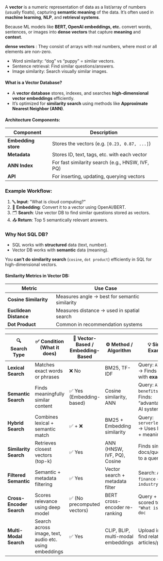 A **vector** is a numeric representation of data as a list/array of numbers (usually floats), capturing **semantic meaning** of the data. It’s often used in **machine learning**, **NLP**, and **retrieval systems**.

Because ML models like **BERT, OpenAI embeddings, etc.** convert words, sentences, or images into **dense vectors** that capture **meaning** and **context**.

**dense vectors** : They consist of arrays with real numbers, where most or all elements are non-zero.

- Word similarity: “dog” vs “puppy” = similar vectors.
- Sentence retrieval: Find similar questions/answers.
- Image similarity: Search visually similar images.

#### What is a Vector Database?

- A **vector database** stores, indexes, and searches **high-dimensional vector embeddings** efficiently.  
- It’s optimized for **similarity search** using methods like **Approximate Nearest Neighbor (ANN)**.

#### Architecture Components:
| Component           | Description                                      |
| ------------------- | ------------------------------------------------ |
| **Embedding store** | Stores the vectors (e.g. `[0.23, 0.87, ...]`)    |
| **Metadata**        | Stores ID, text, tags, etc. with each vector     |
| **ANN Index**       | For fast similarity search (e.g., HNSW, IVF, PQ) |
| **API**             | For inserting, updating, querying vectors        |

### Example Workflow:

1. 🔤 **Input**: "What is cloud computing?"
2. 🔎 **Embedding**: Convert it to a vector using OpenAI/BERT.
3. 🗂️ **Search**: Use vector DB to find similar questions stored as vectors.
4. 📤 **Return**: Top 5 semantically relevant answers.

### Why Not SQL DB?

- SQL works with **structured** data (text, number).
- Vector DB works with **semantic** data (meaning).

You **can’t do similarity search** (`cosine`, `dot product`) efficiently in SQL for high-dimensional vectors.

#### Similarity Metrics in Vector DB:
| Metric                 | Use Case                                      |
| ---------------------- | --------------------------------------------- |
| **Cosine Similarity**  | Measures angle → best for semantic similarity |
| **Euclidean Distance** | Measures distance → used in spatial search    |
| **Dot Product**        | Common in recommendation systems              |

| 🔍 **Search Type**       | ✅ **Condition** (What it does)                         | 🔢 **Vector-Based / Embedding-Based** | ⚙️ **Method / Algorithm**          | 💡 **Simple Example**                                    |
| ------------------------ | ------------------------------------------------------ | ------------------------------------- | ---------------------------------- | -------------------------------------------------------- |
| **Lexical Search**       | Matches exact words or phrases                         | ❌ No                                  | BM25, TF-IDF                       | Query: `AI tools` → Finds docs with **exact** words      |
| **Semantic Search**      | Finds meaningfully similar content                     | ✅ Yes (Embedding-based)               | Cosine similarity, ANN             | Query: `AI benefits` → Finds: “advantages of AI systems” |
| **Hybrid Search**        | Combines lexical + semantic match                      | ✅ + ❌                                 | BM25 + Embedding similarity        | Query: `serverless cost` → Uses keyword + meaning        |
| **Similarity Search**    | Retrieves closest vectors (top-k)                      | ✅ Yes                                 | ANN (HNSW, IVF, PQ), Cosine        | Finds similar docs/questions to a query vector           |
| **Filtered Semantic**    | Semantic + metadata filtering                          | ✅ Yes                                 | Vector search + metadata filter    | Search: `AI in finance` + filter: `industry=banking`     |
| **Cross-Encoder Search** | Scores relevance using deep model                      | ✅ (No precomputed vectors)            | BERT cross-encoder re-ranking      | Query + doc scored together: `"What is AI?" + doc`       |
| **Multi-Modal Search**   | Search across image, text, audio etc. using embeddings | ✅ Yes                                 | CLIP, BLIP, multi-modal embeddings | Upload image → find related articles/products            |